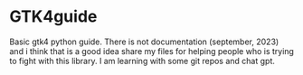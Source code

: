 # GTK4guide
Basic gtk4 python guide. There is not documentation (september, 2023) and i think that is a good idea share my files for helping people who is trying to fight with this library. I am learning with some git repos and chat gpt.
